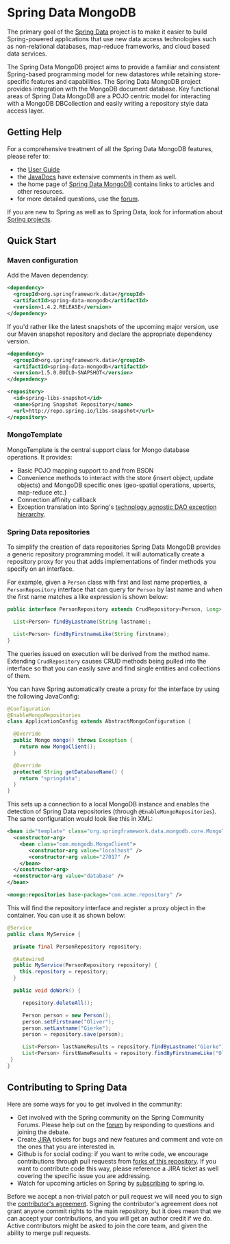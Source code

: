 # Spring Data MongoDB

The primary goal of the [Spring Data](http://projects.spring.io/spring-data) project is to make it easier to build Spring-powered applications that use new data access technologies such as non-relational databases, map-reduce frameworks, and cloud based data services.

The Spring Data MongoDB project aims to provide a familiar and consistent Spring-based programming model for new datastores while retaining store-specific features and capabilities. The Spring Data MongoDB project provides integration with the MongoDB document database. Key functional areas of Spring Data MongoDB are a POJO centric model for interacting with a MongoDB DBCollection and easily writing a repository style data access layer.

## Getting Help

For a comprehensive treatment of all the Spring Data MongoDB features, please refer to:

* the [User Guide](http://docs.spring.io/spring-data/mongodb/docs/current/reference/html/)
* the [JavaDocs](http://docs.spring.io/spring-data/mongodb/docs/current/api/) have extensive comments in them as well.
* the home page of [Spring Data MongoDB](http://projects.spring.io/spring-data-mongodb) contains links to articles and other resources.
* for more detailed questions, use the [forum](http://forum.spring.io/forum/spring-projects/data/nosql).

If you are new to Spring as well as to Spring Data, look for information about [Spring projects](http://projects.spring.io/).


## Quick Start

### Maven configuration

Add the Maven dependency:

```xml
<dependency>
  <groupId>org.springframework.data</groupId>
  <artifactId>spring-data-mongodb</artifactId>
  <version>1.4.2.RELEASE</version>
</dependency>
```

If you'd rather like the latest snapshots of the upcoming major version, use our Maven snapshot repository and declare the appropriate dependency version.

```xml
<dependency>
  <groupId>org.springframework.data</groupId>
  <artifactId>spring-data-mongodb</artifactId>
  <version>1.5.0.BUILD-SNAPSHOT</version>
</dependency>

<repository>
  <id>spring-libs-snapshot</id>
  <name>Spring Snapshot Repository</name>
  <url>http://repo.spring.io/libs-snapshot</url>
</repository>
```

### MongoTemplate

MongoTemplate is the central support class for Mongo database operations. It provides:

* Basic POJO mapping support to and from BSON
* Convenience methods to interact with the store (insert object, update objects) and MongoDB specific ones (geo-spatial operations, upserts, map-reduce etc.)
* Connection affinity callback
* Exception translation into Spring's [technology agnostic DAO exception hierarchy](http://docs.spring.io/spring/docs/current/spring-framework-reference/html/dao.html#dao-exceptions).

### Spring Data repositories

To simplify the creation of data repositories Spring Data MongoDB provides a generic repository programming model. It will automatically create a repository proxy for you that adds implementations of finder methods you specify on an interface.  

For example, given a `Person` class with first and last name properties, a `PersonRepository` interface that can query for `Person` by last name and when the first name matches a like expression is shown below:

```java
public interface PersonRepository extends CrudRepository<Person, Long> {

  List<Person> findByLastname(String lastname);

  List<Person> findByFirstnameLike(String firstname);
}
```

The queries issued on execution will be derived from the method name. Extending `CrudRepository` causes CRUD methods being pulled into the interface so that you can easily save and find single entities and collections of them.

You can have Spring automatically create a proxy for the interface by using the following JavaConfig:

```java
@Configuration
@EnableMongoRepositories
class ApplicationConfig extends AbstractMongoConfiguration {

  @Override
  public Mongo mongo() throws Exception {
    return new MongoClient();
  }

  @Override
  protected String getDatabaseName() {
    return "springdata";
  }
}
```

This sets up a connection to a local MongoDB instance and enables the detection of Spring Data repositories (through `@EnableMongoRepositories`). The same configuration would look like this in XML:

```xml
<bean id="template" class="org.springframework.data.mongodb.core.MongoTemplate">
  <constructor-arg>
    <bean class="com.mongodb.MongoClient">
       <constructor-arg value="localhost" />
       <constructor-arg value="27017" />
    </bean>
  </constructor-arg>
  <constructor-arg value="database" />
</bean>

<mongo:repositories base-package="com.acme.repository" />
```

This will find the repository interface and register a proxy object in the container. You can use it as shown below:

```java
@Service
public class MyService {

  private final PersonRepository repository;

  @Autowired
  public MyService(PersonRepository repository) {
    this.repository = repository;
  }

  public void doWork() {

     repository.deleteAll();

     Person person = new Person();
     person.setFirstname("Oliver");
     person.setLastname("Gierke");
     person = repository.save(person);

     List<Person> lastNameResults = repository.findByLastname("Gierke");
     List<Person> firstNameResults = repository.findByFirstnameLike("Oli*");
 }
}
```

## Contributing to Spring Data

Here are some ways for you to get involved in the community:

* Get involved with the Spring community on the Spring Community Forums.  Please help out on the [forum](http://forum.spring.io/forum/spring-projects/data/nosql) by responding to questions and joining the debate.
* Create [JIRA](https://jira.springframework.org/browse/DATADOC) tickets for bugs and new features and comment and vote on the ones that you are interested in.  
* Github is for social coding: if you want to write code, we encourage contributions through pull requests from [forks of this repository](http://help.github.com/forking/). If you want to contribute code this way, please reference a JIRA ticket as well covering the specific issue you are addressing.
* Watch for upcoming articles on Spring by [subscribing](http://spring.io/blog) to spring.io.

Before we accept a non-trivial patch or pull request we will need you to sign the [contributor's agreement](https://support.springsource.com/spring_committer_signup).  Signing the contributor's agreement does not grant anyone commit rights to the main repository, but it does mean that we can accept your contributions, and you will get an author credit if we do.  Active contributors might be asked to join the core team, and given the ability to merge pull requests.
